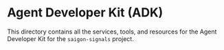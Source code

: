 # Agent Developer Kit (ADK)

This directory contains all the services, tools, and resources for the Agent Developer Kit for the `saigon-signals` project.
